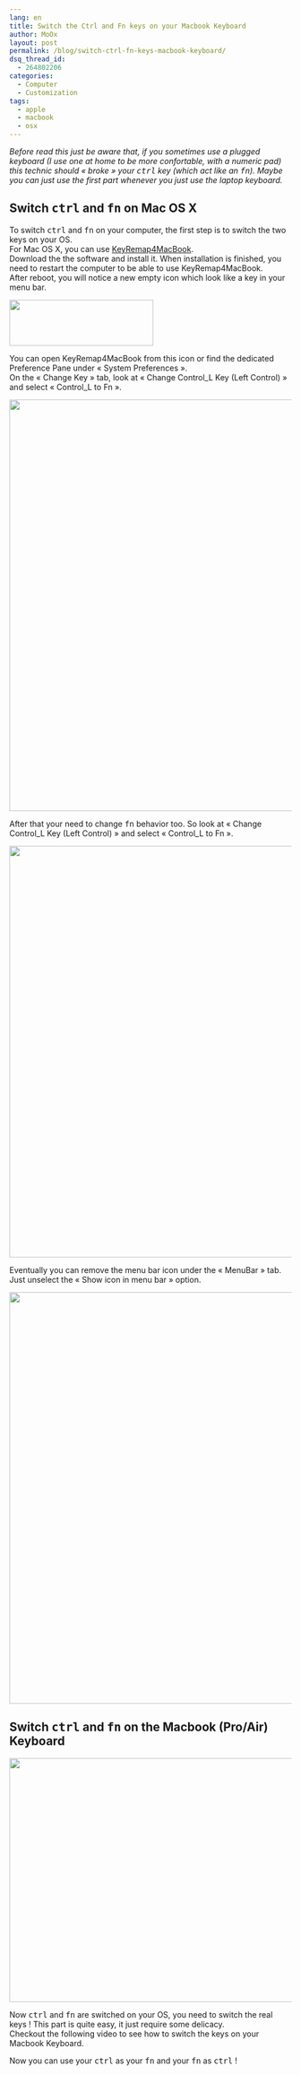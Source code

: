 ```yaml
---
lang: en
title: Switch the Ctrl and Fn keys on your Macbook Keyboard
author: MoOx
layout: post
permalink: /blog/switch-ctrl-fn-keys-macbook-keyboard/
dsq_thread_id:
  - 264802206
categories:
  - Computer
  - Customization
tags:
  - apple
  - macbook
  - osx
---
```

*Before read this just be aware that, if you sometimes use a plugged keyboard (I use one at home to be more confortable, with a numeric pad) this technic should « broke » your <kbd>ctrl</kbd> key (which act like an <kbd>fn</kbd>). Maybe you can just use the first part whenever you just use the laptop keyboard.*



## Switch <kbd>ctrl</kbd> and <kbd>fn</kbd> on Mac OS X

To switch <kbd>ctrl</kbd> and <kbd>fn</kbd> on your computer, the first step is to switch the two keys on your OS.  
For Mac OS X, you can use [KeyRemap4MacBook][1].  
Download the the software and install it. When installation is finished, you need to restart the computer to be able to use KeyRemap4MacBook.  
After reboot, you will notice a new empty icon which look like a key in your menu bar.

<a class="zoom" href="{{site.baseurl}}/medias/2011/06/KeyRemap4MacBook-menu-bar-icon.png"><img class="size-full wp-image-78 aligncenter" title="KeyRemap4MacBook-menu-bar-icon" src="{{site.baseurl}}/medias/2011/06/KeyRemap4MacBook-menu-bar-icon.png" alt="" width="257" height="82" /></a>

You can open KeyRemap4MacBook from this icon or find the dedicated Preference Pane under « System Preferences ».  
On the « Change Key » tab, look at « Change Control\_L Key (Left Control) » and select « Control\_L to Fn ».

<a class="zoom" href="{{site.baseurl}}/medias/2011/06/KeyRemap4MacBook-Control_L-to-Fn.png"><img class="size-full wp-image-75 aligncenter" title="KeyRemap4MacBook-Control_L-to-Fn" src="{{site.baseurl}}/medias/2011/06/KeyRemap4MacBook-Control_L-to-Fn.png" alt="" width="748" height="734" /></a>

After that your need to change <kbd>fn</kbd> behavior too. So look at « Change Control\_L Key (Left Control) » and select « Control\_L to Fn ».

<a class="zoom" href="{{site.baseurl}}/medias/2011/06/KeyRemap4MacBook-Fn-to-Control_L.png"><img class="size-full wp-image-76 aligncenter" title="KeyRemap4MacBook-Fn-to-Control_L" src="{{site.baseurl}}/medias/2011/06/KeyRemap4MacBook-Fn-to-Control_L.png" alt="" width="748" height="734" /></a>

Eventually you can remove the menu bar icon under the « MenuBar » tab. Just unselect the « Show icon in menu bar » option.

<a class="zoom" href="{{site.baseurl}}/medias/2011/06/KeyRemap4MacBook-Remove-from-menu-bar.png"><img class="size-full wp-image-77 aligncenter" title="KeyRemap4MacBook-Remove-from-menu-bar" src="{{site.baseurl}}/medias/2011/06/KeyRemap4MacBook-Remove-from-menu-bar.png" alt="" width="748" height="734" /></a>

## Switch <kbd>ctrl</kbd> and <kbd>fn</kbd> on the Macbook (Pro/Air) Keyboard

[<img class="size-large wp-image-83 alignnone aligncenter" title="Macbook Pro Keyboard - Switch Ctrl and Fn - Remove keys" src="{{site.baseurl}}/medias/2011/06/Macbook-Pro-Keyboard-Switch-Ctrl-and-Fn-Remove-keys-1024x764.jpg" alt="" width="584" height="435" />][2]

Now <kbd>ctrl</kbd> and <kbd>fn</kbd> are switched on your OS, you need to switch the real keys ! This part is quite easy, it just require some delicacy.  
Checkout the following video to see how to switch the keys on your Macbook Keyboard.

<p style="text-align: center;">
</p>

Now you can use your <kbd>ctrl</kbd> as your <kbd>fn</kbd> and your <kbd>fn</kbd> as <kbd>ctrl</kbd> !

 [1]: http://www.macupdate.com/app/mac/25141/keyremap4macbook
 [2]: {{site.baseurl}}/medias/2011/06/Macbook-Pro-Keyboard-Switch-Ctrl-and-Fn-Remove-keys.jpg
